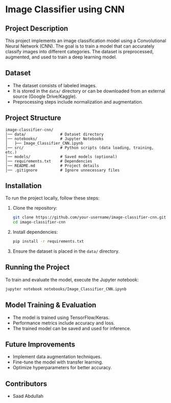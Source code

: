 # Image Classifier using CNN

## Project Description
This project implements an image classification model using a Convolutional Neural Network (CNN). The goal is to train a model that can accurately classify images into different categories. The dataset is preprocessed, augmented, and used to train a deep learning model.

## Dataset
- The dataset consists of labeled images.
- It is stored in the `data/` directory or can be downloaded from an external source (Google Drive/Kaggle).
- Preprocessing steps include normalization and augmentation.

## Project Structure
```
image-classifier-cnn/
│── data/               # Dataset directory
│── notebooks/          # Jupyter Notebooks
│   ├── Image_Classifier_CNN.ipynb  
│── src/                # Python scripts (data loading, training, etc.)
│── models/             # Saved models (optional)
│── requirements.txt    # Dependencies
│── README.md           # Project details
│── .gitignore          # Ignore unnecessary files
```

## Installation
To run the project locally, follow these steps:

1. Clone the repository:
   ```bash
   git clone https://github.com/your-username/image-classifier-cnn.git
   cd image-classifier-cnn
   ```
2. Install dependencies:
   ```bash
   pip install -r requirements.txt
   ```
3. Ensure the dataset is placed in the `data/` directory.

## Running the Project
To train and evaluate the model, execute the Jupyter notebook:
```bash
jupyter notebook notebooks/Image_Classifier_CNN.ipynb
```

## Model Training & Evaluation
- The model is trained using TensorFlow/Keras.
- Performance metrics include accuracy and loss.
- The trained model can be saved and used for inference.

## Future Improvements
- Implement data augmentation techniques.
- Fine-tune the model with transfer learning.
- Optimize hyperparameters for better accuracy.

## Contributors
- Saad Abdullah

